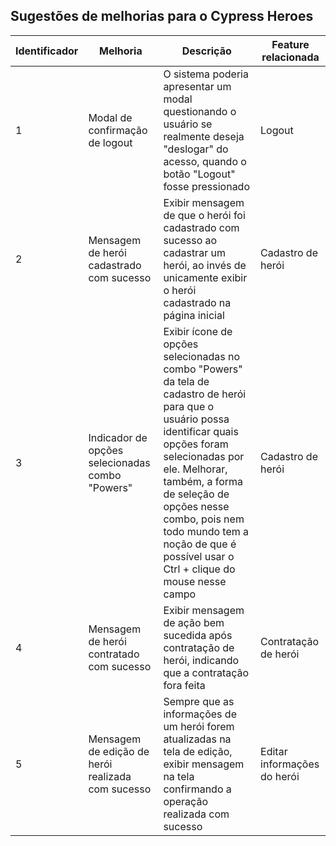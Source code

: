 ## Sugestões de melhorias para o Cypress Heroes

Identificador | Melhoria | Descrição | Feature relacionada
--------------|----------|-----------|--------------------
1 | Modal de confirmação de logout |  O sistema poderia apresentar um modal questionando o usuário se realmente deseja "deslogar" do acesso, quando o botão "Logout" fosse pressionado | Logout
2 | Mensagem de herói cadastrado com sucesso | Exibir mensagem de que o herói foi cadastrado com sucesso ao cadastrar um herói, ao invés de unicamente exibir o herói cadastrado na página inicial | Cadastro de herói
3 | Indicador de opções selecionadas combo "Powers" | Exibir ícone de opções selecionadas no combo "Powers" da tela de cadastro de herói para que o usuário possa identificar quais opções foram selecionadas por ele. Melhorar, também, a forma de seleção de opções nesse combo, pois nem todo mundo tem a noção de que é possível usar o Ctrl + clique do mouse nesse campo | Cadastro de herói
4 | Mensagem de herói contratado com sucesso | Exibir mensagem de ação bem sucedida após contratação de herói, indicando que a contratação fora feita | Contratação de herói
5 | Mensagem de edição de herói realizada com sucesso | Sempre que as informações de um herói forem atualizadas na tela de edição, exibir mensagem na tela confirmando a operação realizada com sucesso | Editar informações do herói